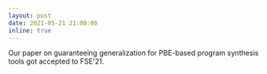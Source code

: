 ```yaml
---
layout: post
date: 2021-05-21 21:00:00
inline: true
---
```


Our paper on guaranteeing generalization for PBE-based program synthesis tools got accepted to FSE'21.
